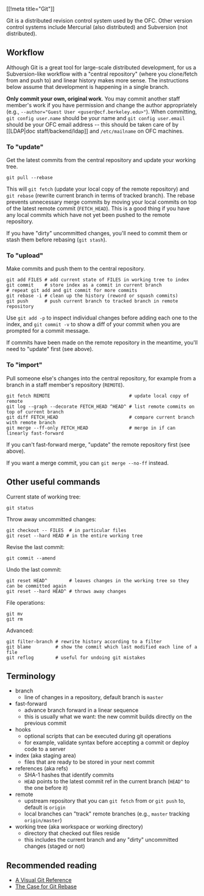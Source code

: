 [[!meta title="Git"]]


Git is a distributed revision control system used by the OFC. Other version control systems include Mercurial (also distributed) and Subversion (not distributed).

## Workflow

Although Git is a great tool for large-scale distributed development, for us a Subversion-like workflow with a "central repository" (where you clone/fetch from and push to) and linear history makes more sense. The instructions below assume that development is happening in a single branch.

**Only commit your own, original work**.  You may commit another staff member's work if you have permission and change the author appropriately (e.g., `--author="Guest User <guser@ocf.berkeley.edu>"`). When committing, `git config user.name` should be your name and `git config user.email` should be your OFC email address -- this should be taken care of by [[LDAP|doc staff/backend/ldap]] and `/etc/mailname` on OFC machines.

### To "update"

Get the latest commits from the central repository and update your working tree.

    git pull --rebase

This will `git fetch` (update your local copy of the remote repository) and `git rebase` (rewrite current branch in terms of tracked branch). The rebase prevents unnecessary merge commits by moving your local commits on top of the latest remote commit (`FETCH_HEAD`). This is a good thing if you have any local commits which have not yet been pushed to the remote repository.

If you have "dirty" uncommitted changes, you'll need to commit them or stash them before rebasing (`git stash`).

### To "upload"

Make commits and push them to the central repository.

    git add FILES # add current state of FILES in working tree to index
    git commit    # store index as a commit in current branch
    # repeat git add and git commit for more commits
    git rebase -i # clean up the history (reword or squash commits)
    git push      # push current branch to tracked branch in remote repository

Use `git add -p` to inspect individual changes before adding each one to the index, and `git commit -v` to show a diff of your commit when you are prompted for a commit message.

If commits have been made on the remote repository in the meantime, you'll need to "update" first (see above).

### To "import"

Pull someone else's changes into the central repository, for example from a branch in a staff member's repository (`REMOTE`).

    git fetch REMOTE                             # update local copy of remote
    git log --graph --decorate FETCH_HEAD ^HEAD^ # list remote commits on top of current branch
    git diff FETCH_HEAD                          # compare current branch with remote branch
    git merge --ff-only FETCH_HEAD               # merge in if can linearly fast-forward

If you can't fast-forward merge, "update" the remote repository first (see above).

If you want a merge commit, you can `git merge --no-ff` instead.

## Other useful commands

Current state of working tree:

    git status

Throw away uncommitted changes:

    git checkout -- FILES  # in particular files
    git reset --hard HEAD # in the entire working tree

Revise the last commit:

    git commit --amend

Undo the last commit:

    git reset HEAD^        # leaves changes in the working tree so they can be committed again
    git reset --hard HEAD^ # throws away changes

File operations:

    git mv
    git rm

Advanced:

    git filter-branch # rewrite history according to a filter
    git blame         # show the commit which last modified each line of a file
    git reflog        # useful for undoing git mistakes

## Terminology

* branch
  * line of changes in a repository, default branch is `master`
* fast-forward
  * advance branch forward in a linear sequence
  * this is usually what we want: the new commit builds directly on the previous commit
* hooks
  * optional scripts that can be executed during git operations
  * for example, validate syntax before accepting a commit or deploy code to a server
* index (aka staging area)
  * files that are ready to be stored in your next commit
* references (aka refs)
  * SHA-1 hashes that identify commits
  * `HEAD` points to the latest commit ref in the current branch (`HEAD^` to the one before it)
* remote
  * upstream repository that you can `git fetch` from or `git push` to, default is `origin`
  * local branches can "track" remote branches (e.g., `master` tracking `origin/master`)
* working tree (aka workspace or working directory)
  * directory that checked out files reside
  * this includes the current branch and any "dirty" uncommitted changes (staged or not)

## Recommended reading

* [A Visual Git Reference](https://marklodato.github.io/visual-git-guide/)
* [The Case for Git Rebase](http://darwinweb.net/articles/the-case-for-git-rebase)
